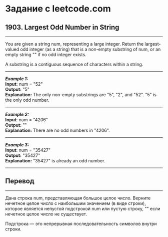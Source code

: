 # Задание с leetcode.com
## 1903. Largest Odd Number in String
---
You are given a string num, representing a large integer. Return the largest-valued odd integer (as a string) that is a non-empty substring of num, or an empty string "" if no odd integer exists.

A substring is a contiguous sequence of characters within a string.

---
***Example 1:***</br>
**Input:** num = "52"</br>
**Output:** "5"</br>
**Explanation:** The only non-empty substrings are "5", "2", and "52". "5" is the only odd number.</br>

---

***Example 2:***</br>
**Input**: num = "4206"</br>
**Output:** ""</br>
**Explanation:** There are no odd numbers in "4206".</br>

---

***Example 3:***</br>
**Input**: num = "35427"</br>
**Output:** "35427"</br>
**Explanation:** "35427" is already an odd number.</br>

---

## Перевод

---

Дана строка num, представляющая большое целое число. Верните нечетное целое число с наибольшим значением (в виде строки), которое является непустой подстрокой num или пустую строку, "" если нечетное целое число не существует.

Подстрока — это непрерывная последовательность символов внутри строки.
